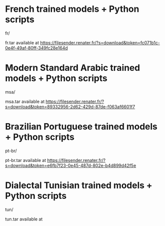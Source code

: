 # French trained models + Python scripts
fr/

fr.tar available at https://filesender.renater.fr/?s=download&token=fc071b1c-0e4f-49af-80ff-349fc28e164d

# Modern Standard Arabic trained models + Python scripts
msa/

msa.tar available at https://filesender.renater.fr/?s=download&token=89332956-2d62-429d-87de-f063af6601f7

# Brazilian Portuguese trained models + Python scripts
pt-br/

pt-br.tar available at https://filesender.renater.fr/?s=download&token=e6fb7f23-0e45-487d-802e-b4d899d42f5e

# Dialectal Tunisian trained models + Python scripts
tun/

tun.tar available at 

